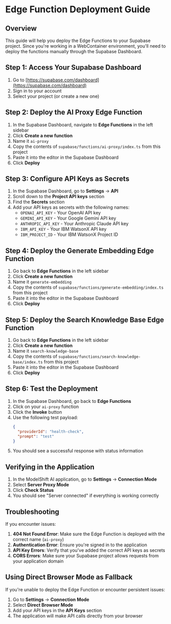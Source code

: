 # Edge Function Deployment Guide

## Overview

This guide will help you deploy the Edge Functions to your Supabase project. Since you're working in a WebContainer environment, you'll need to deploy the functions manually through the Supabase Dashboard.

## Step 1: Access Your Supabase Dashboard

1. Go to [https://supabase.com/dashboard](https://supabase.com/dashboard)
2. Sign in to your account
3. Select your project (or create a new one)

## Step 2: Deploy the AI Proxy Edge Function

1. In the Supabase Dashboard, navigate to **Edge Functions** in the left sidebar
2. Click **Create a new function**
3. Name it `ai-proxy`
4. Copy the contents of `supabase/functions/ai-proxy/index.ts` from this project
5. Paste it into the editor in the Supabase Dashboard
6. Click **Deploy**

## Step 3: Configure API Keys as Secrets

1. In the Supabase Dashboard, go to **Settings** → **API**
2. Scroll down to the **Project API keys** section
3. Find the **Secrets** section
4. Add your API keys as secrets with the following names:
   - `OPENAI_API_KEY` - Your OpenAI API key
   - `GEMINI_API_KEY` - Your Google Gemini API key
   - `ANTHROPIC_API_KEY` - Your Anthropic Claude API key
   - `IBM_API_KEY` - Your IBM WatsonX API key
   - `IBM_PROJECT_ID` - Your IBM WatsonX Project ID

## Step 4: Deploy the Generate Embedding Edge Function

1. Go back to **Edge Functions** in the left sidebar
2. Click **Create a new function**
3. Name it `generate-embedding`
4. Copy the contents of `supabase/functions/generate-embedding/index.ts` from this project
5. Paste it into the editor in the Supabase Dashboard
6. Click **Deploy**

## Step 5: Deploy the Search Knowledge Base Edge Function

1. Go back to **Edge Functions** in the left sidebar
2. Click **Create a new function**
3. Name it `search-knowledge-base`
4. Copy the contents of `supabase/functions/search-knowledge-base/index.ts` from this project
5. Paste it into the editor in the Supabase Dashboard
6. Click **Deploy**

## Step 6: Test the Deployment

1. In the Supabase Dashboard, go back to **Edge Functions**
2. Click on your `ai-proxy` function
3. Click the **Invoke** button
4. Use the following test payload:
   ```json
   {
     "providerId": "health-check",
     "prompt": "test"
   }
   ```
5. You should see a successful response with status information

## Verifying in the Application

1. In the ModelShift AI application, go to **Settings** → **Connection Mode**
2. Select **Server Proxy Mode**
3. Click **Check Status**
4. You should see "Server connected" if everything is working correctly

## Troubleshooting

If you encounter issues:

1. **404 Not Found Error**: Make sure the Edge Function is deployed with the correct name (`ai-proxy`)
2. **Authentication Error**: Ensure you're signed in to the application
3. **API Key Errors**: Verify that you've added the correct API keys as secrets
4. **CORS Errors**: Make sure your Supabase project allows requests from your application domain

## Using Direct Browser Mode as Fallback

If you're unable to deploy the Edge Function or encounter persistent issues:

1. Go to **Settings** → **Connection Mode**
2. Select **Direct Browser Mode**
3. Add your API keys in the **API Keys** section
4. The application will make API calls directly from your browser